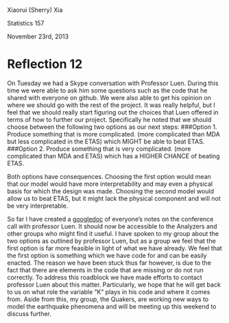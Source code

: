 Xiaorui (Sherry) Xia

Statistics 157

November 23rd, 2013

Reflection 12
===============

On Tuesday we had a Skype conversation with Professor Luen. During this time we were able to ask him some questions such 
as the code that he shared with everyone on github. We were also able to get his opinion on where we should go with the 
rest of the project.
It was really helpful, but I feel that we should really start figuring out the choices that Luen offered in terms of how to further our project. Specifically he noted that we should choose between the following two options as our next steps:
###Option 1.	
Produce something that is more complicated. (more complicated than MDA but less complicated in the ETAS) which MIGHT be able to beat ETAS.
###Option 2.
Produce something that is very complicated. (more complicated than MDA and ETAS) which has a HIGHER CHANCE of beating ETAS.

Both options have consequences. Choosing the first option would mean that our model would have more interpretability and may even a physical basis for which the design was made. Choosing the second model would allow us to beat ETAS, but it might lack the physical component and will not be very interpretable.

So far I have created a [googledoc](https://docs.google.com/a/berkeley.edu/document/d/1FU2F6WsvhKeUtOZptcQedE8WXLvAwogrQWAF4WkZrAM/edit) of everyone’s notes on the conference call with professor Luen. It should now be accessible to the Analyzers and other groups who might find it useful. I have spoken to my group about the two options as outlined by professor Luen, but as a group we feel that the first option is far more feasible in light of what we have already. We feel that the first option is something which we have code for and can be easily enacted. The reason we have been stuck thus far however, is due to the fact that there are elements in the code that are missing or do not run correctly. To address this roadblock we have made efforts to contact professor Luen about this matter. Particularly, we hope that he will get back to us on what role the variable “K” plays in his code and where it comes from. Aside from this, my group, the Quakers, are working new ways to model the earthquake phenomena and will be meeting up this weekend to discuss further.
